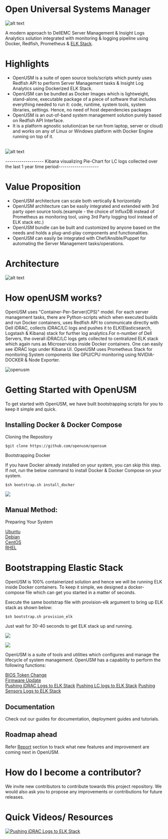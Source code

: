 # Open Universal Systems Manager

![alt text](https://github.com/openusm/openusm/blob/master/images/openusm_logo.png)

A modern approach to DellEMC Server Management & Insight Logs Analytics solution integrated with monitoring & logging pipeline using Docker,  Redfish, Prometheus & [ELK Stack](https://github.com/openusm/openusm/tree/master/logging).

# Highlights

- OpenUSM is a suite of open source tools/scripts which purely uses Redfish API to perform Server Management tasks & Insight Log Analytics using Dockerized ELK Stack.
- OpenUSM can be bundled as Docker Images which is lightweight, stand-alone, executable package of a piece of software that includes everything needed to run it: code, runtime, system tools, system libraries, settings. Hence, no need of host dependencies packages
- OpenUSM is an out-of-band system management solution purely based on Redfish API Interface.
- It is a platform agnostic solution(can be run from laptop, server or cloud) and works on any of Linux or Windows platform with Docker Engine running on top of it.
<br></br>

![alt text](https://github.com/openusm/openusm/blob/master/images/kibana_openusm.png)
<p>    ------------------- Kibana visualizing Pie-Chart for LC logs collected over the last 1 year time period--------------------</p>

# Value Proposition

- OpenUSM architecture can scale both vertically & horizontally
- OpenUSM architecture can be easily integrated and extended with 3rd party open source tools.(example - the choice of InfluxDB instead of Prometheus as monitoring tool, using 3rd Party logging tool instead of ELK stack etc.)
- OpenUSM bundle can be built and customized by anyone based on the needs and holds a plug-and-play components and functionalities.
- OpenUSM can easily be integrated with Chef/Ansible/Puppet for automating the Server Management tasks/operations.

# Architecture

![alt text](https://github.com/openusm/openusm/blob/master/images/openusm_technology_overview.png)

# How openUSM works?

OpenUSM uses "Container-Per-Server(CPS)" model. For each server management tasks, there are Python-scripts which when executed builds and run Docker containers, uses Redfish API to communicate directly with Dell iDRAC, collects iDRAC/LC logs and pushes it to ELK(Elasticsearch, Logstash & Kibana) stack for further log analytics.For n-number of Dell Servers, the overall iDRAC/LC logs gets collected to centralized ELK stack which again runs as Microservices inside Docker containers. One can easily see iDRAC logs under Kibana UI. OpenUSM uses Prometheus Stack for monitoring System components like GPU/CPU monitoring using NVIDIA-DOCKER & Node Exporter. 



![openusm](https://github.com/openusm/openusm/blob/master/images/openusm_workflow.png)


# Getting Started with OpenUSM

To get started with OpenUSM, we have built bootstrapping scripts for you to keep it simple and quick. 

## Installing Docker & Docker Compose


Cloning the Repository

``` 
$git clone https://github.com/openusm/opensum
```

Bootstrapping Docker

If you have Docker already installed on your system, you can skip this step. If not, run the below command to install Docker & Docker Compose on your system.

 ```
 $sh bootstrap.sh install_docker
```

<a href="https://asciinema.org/a/D7Sy9ouLPWc3aWa5RVPKuMOaK" target="_blank"><img src="https://asciinema.org/a/D7Sy9ouLPWc3aWa5RVPKuMOaK.png" /></a>

## Manual Method:

Preparing Your System

[Ubuntu](docs/os/ubuntu-installation.md) <br>
[Debian](docs/os/debian-installation.md) <br>
[CentOS](docs/os/centos-installation.md) <br>
[RHEL](docs/os/rhel-installation.md) <br>

# Bootstrapping Elastic Stack

OpenUSM is 100% containerized solution and hence we will be running ELK inside Docker containers. To keep it simple, we designed a docker-compose file which can get you started in a matter of seconds. 

Execute the same bootstrap file with provision-elk argument to bring up ELK stack as shown below:

 ```
 $sh bootstrap.sh provision_elk
```

Just wait for 30-40 seconds to get ELK stack up and running.

<a href="https://asciinema.org/a/cBXn0IBsmf97zoHZLI3Qtgl7B" target="_blank"><img src="https://asciinema.org/a/cBXn0IBsmf97zoHZLI3Qtgl7B.png" /></a>

<a href="https://asciinema.org/a/AJzkQ1po7uozrM1ER7IZbY8ct" target="_blank"><img src="https://asciinema.org/a/AJzkQ1po7uozrM1ER7IZbY8ct.png" /></a>


OpenUSM is a suite of tools and utilities which configures and manage the lifecycle of system management. OpenUSM has a capability to perform the following functions:

[BIOS Token Change](docs/bios-token.md) <br>
[Firmware Update](docs/firmware.md)<br>
[Pushing iDRAC Logs to ELK Stack](docs/idrac2elk.md)
[Pushing LC logs to ELK Stack]()
[Pushing Sensors Logs to ELK Stack]()


## Documentation

Check out our guides for documentation, deployment guides and tutorials.

## Roadmap ahead

Refer [Report](https://github.com/openusm/openusm/tree/master/reports) section to track what new features and improvement are coming next in OpenUSM.

# How do I become a contributor?

We invite new contributors to contribute towards this project repository. We would also ask you to propose any improvements or contributions for future releases.

# Quick Videos/ Resources

[![Pushing iDRAC Logs to ELK Stack](https://github.com/openusm/openusm/blob/master/images/idrac_elk_logs.png)](https://www.youtube.com/watch?v=jbg4gcp0M8M)
